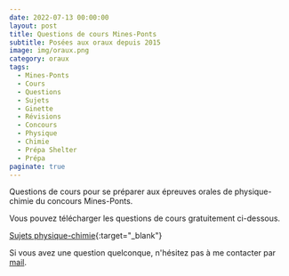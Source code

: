 ```yaml
---
date: 2022-07-13 00:00:00
layout: post
title: Questions de cours Mines-Ponts
subtitle: Posées aux oraux depuis 2015
image: img/oraux.png
category: oraux
tags:
  - Mines-Ponts
  - Cours
  - Questions
  - Sujets
  - Ginette
  - Révisions
  - Concours
  - Physique
  - Chimie
  - Prépa Shelter
  - Prépa
paginate: true
---
```


Questions de cours pour se préparer aux épreuves orales de physique-chimie du concours Mines-Ponts.

Vous pouvez télécharger les questions de cours gratuitement ci-dessous.

[Sujets physique-chimie](/assets/documents/outils/qdc-mines-ponts.pdf){:target="_blank"}

Si vous avez une question quelconque, n'hésitez pas à me contacter par [mail](https://www.prepashelter.com/contact/).
